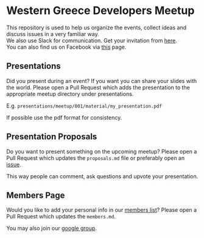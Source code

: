 # Western Greece Developers Meetup

This repository is used to help us organize the events, collect ideas and discuss issues in a very familiar way.  
We also use Slack for communication. Get your invitation from [here](https://wgsdg.herokuapp.com/).  
You can also find us on Facebook via [this](https://www.facebook.com/wgsdev/) page.

## Presentations

Did you present during an event? If you want you can share your slides with the
world. Please open a Pull Request which adds the presentation to the appropriate
meetup directory under presentations.

E.g. `presentations/meetup/001/material/my_presentation.pdf`

If possible use the pdf format for consistency.

## Presentation Proposals

Do you want to present something on the upcoming meetup? Please open a Pull Request
which updates the `proposals.md` file or preferably open an [issue](https://github.com/western-greece-developers/meetup/issues/new).

This way people can comment, ask questions and upvote your presentation.

## Members Page

Would you like to add your personal info in our [members list](https://github.com/western-greece-developers/meetup/members.md)? Please open a Pull Request which updates the `members.md`.

You may also join our [google group](https://groups.google.com/forum/#!forum/western-greece-software-developers).